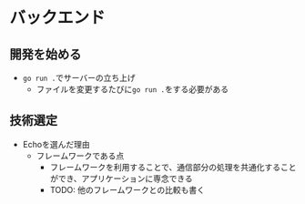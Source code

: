 # バックエンド
## 開発を始める

- `go run .`でサーバーの立ち上げ
  - ファイルを変更するたびに`go run .`をする必要がある

## 技術選定

- Echoを選んだ理由
  - フレームワークである点
    - フレームワークを利用することで、通信部分の処理を共通化することができ、アプリケーションに専念できる
    - TODO: 他のフレームワークとの比較も書く
